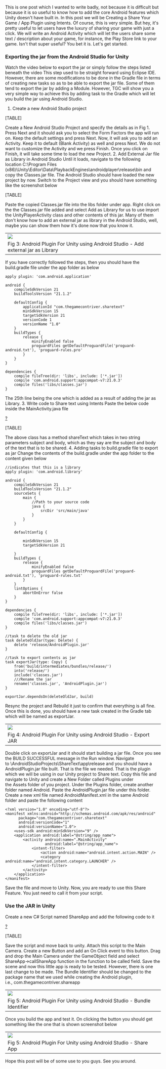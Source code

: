 This is one post which I wanted to write badly, not because it is difficult but because it is so useful to know how to add the core Android features which Unity doesn't have built in. In this post we will be Creating a Share Your Game / App Plugin using Intents. Of course, this is very simple. But hey, it's pretty useful to let users have the luxury of sharing your game with just a click.
We will write an Android Activity which will let the users share some text / description about your game, for instance, the Play Store link to your game. Isn't that super useful? You bet it is. Let's get started.

### Exporting the jar from the Android Studio for Unity

Watch the video below to export the jar or simply follow the steps listed beneath the video
This step used to be straight forward using Eclipse IDE. However, there are some modifications to be done in the Gradle file in terms of creating new tasks so as to be able to export the jar file. Some of them tend to export the jar by adding a Module. However, TGC will show you a very simple way to achieve this by adding task to the Gradle which will let you build the jar using Android Studio.

1. Create a new Android Studio project

[TABLE]

Create a New Android Studio Project and specify the details as in Fig 1. Press Next and it should ask you to select the Form Factors the app will run on. Keep the default settings and press Next. Now, it will ask you to add an Activity. Keep it to default (Blank Activity) as well and press Next. We do not want to customize the Activity and we press Finish. Once you click on Finish, it will take some time to load the new Project.
2. Add External Jar file as Library in Android Studio
Until it loads, navigate to the following location C:\\Program Files (x86)\\Unity\\Editor\\Data\\PlaybackEngines\\androidplayer\\release\\bin and copy the Classes.jar file.
The Android Studio should have loaded the new project by now. Switch to the Project view and you should have something like the screenshot below

[TABLE]

Paste the copied Classes.jar file into the libs folder under app. Right click on the the Classes.jar file added and select Add as Library for us to use import the UnityPlayerActivity class and other contents of this jar.
Many of them don't know how to add an external jar as library in the Android Studio, well, maybe you can show them how it's done now that you know it.

|                                                                                                                                                             |
|-------------------------------------------------------------------------------------------------------------------------------------------------------------|
| [![](../../../Images/使用Android%20Studio来创建Unity插件_files/newproj_3.jpg)](http://4.bp.blogspot.com/-wUJrx7pHsrM/VR_00_37BhI/AAAAAAAAA94/QM31wKVf14c/s1600/newproj.jpg) |
| Fig 3: Android Plugin For Unity using Android Studio - Add external jar as Library                                                                          |

If you have correctly followed the steps, then you should have the build.gradle file under the app folder as below

    apply plugin: 'com.android.application'

    android {
        compileSdkVersion 21
        buildToolsVersion "21.1.2"

        defaultConfig {
            applicationId "com.thegamecontriver.sharetext"
            minSdkVersion 15
            targetSdkVersion 21
            versionCode 1
            versionName "1.0"
        }
        buildTypes {
            release {
                minifyEnabled false
                proguardFiles getDefaultProguardFile('proguard-android.txt'), 'proguard-rules.pro'
            }
        }
    }

    dependencies {
        compile fileTree(dir: 'libs', include: ['*.jar'])
        compile 'com.android.support:appcompat-v7:21.0.3'
        compile files('libs/classes.jar')
    }

The 25th line being the one which is added as a result of adding the jar as Library.
3. Write code to Share text using Intents
Paste the below code inside the MainActivity.java file

[?](#)

[TABLE]

The above class has a method shareText which takes in two string parameters subject and body, which as they say are the subject and body of the text that is to be shared.
4. Adding tasks to build.gradle file to export as jar
Change the contents of the build.gradle under the app folder to the content given below

    //indicates that this is a library
    apply plugin: 'com.android.library'

    android {
        compileSdkVersion 21
        buildToolsVersion "21.1.2"
        sourceSets {
            main {
                //Path to your source code
                java {
                    srcDir 'src/main/java'
                }
            }
        }

        defaultConfig {

            minSdkVersion 15
            targetSdkVersion 21

        }
        buildTypes {
            release {
                minifyEnabled false
                proguardFiles getDefaultProguardFile('proguard-android.txt'), 'proguard-rules.txt'
            }
        }
        lintOptions {
            abortOnError false
        }
    }

    dependencies {
        compile fileTree(dir: 'libs', include: ['*.jar'])
        compile 'com.android.support:appcompat-v7:21.0.3'
        compile files('libs/classes.jar')
    }

    //task to delete the old jar
    task deleteOldJar(type: Delete) {
        delete 'release/AndroidPlugin.jar'
    }

    //task to export contents as jar
    task exportJar(type: Copy) {
        from('build/intermediates/bundles/release/')
        into('release/')
        include('classes.jar')
        ///Rename the jar
        rename('classes.jar', 'AndroidPlugin.jar')
    }

    exportJar.dependsOn(deleteOldJar, build)

Resync the project and Rebuild it just to confirm that everything is all fine.
Once this is done, you should have a new task created in the Gradle tab which will be named as exportJar.

|                                                                                                                                                             |
|-------------------------------------------------------------------------------------------------------------------------------------------------------------|
| [![](../../../Images/使用Android%20Studio来创建Unity插件_files/newproj_4.jpg)](http://4.bp.blogspot.com/-gZhLL09yZEI/VR_7zpNn6MI/AAAAAAAAA-I/VqEFRHoZoX8/s1600/newproj.jpg) |
| Fig 4: Android Plugin For Unity using Android Studio - Export JAR                                                                                           |

Double click on exportJar and it should start building a jar file. Once you see the BUILD SUCCESSFUL message in the Run window. Navigate to \\AndroidStudioProjects\\ShareText\\app\\release and you should have a AndroidPlugin.jar file built. That is the file we needed. That is the plugin which we will be using in our Unity project to Share text.
Copy this file and navigate to Unity and create a New Folder called Plugins under the Assets folder of you project. Under the Plugins folder, create another folder named Android. Paste the AndroidPlugin.jar file under this folder.
Create a new xml file named AndroidManifest.xml in the same Android folder and paste the following content

    <?xml version="1.0" encoding="utf-8"?>
    <manifest xmlns:android="http://schemas.android.com/apk/res/android"
          package="com.thegamecontriver.sharetext"
          android:versionCode="1"
          android:versionName="1.0">
        <uses-sdk android:minSdkVersion="9" />
        <application android:label="@string/app_name">
            <activity android:name=".MainActivity"
                      android:label="@string/app_name">
                <intent-filter>
                    <action android:name="android.intent.action.MAIN" />
                    <category android:name="android.intent.category.LAUNCHER" />
                </intent-filter>
            </activity>
        </application>
    </manifest>

Save the file and move to Unity. Now, you are ready to use this Share Feature. You just need to call it from your script.

### Use the JAR in Unity 

Create a new C\# Script named ShareApp and add the following code to it

[?](#)

[TABLE]

Save the script and move back to unity. Attach this script to the Main Camera.
Create a new Button and add an On Click event to this button. Drag and drop the Main Camera under the GameObject field and select ShareApp-&gt;callShareApp function in the function to be called field.
Save the scene and now this little app is ready to be tested. However, there is one last change to be made. The Bundle Identifier should be changed to the package name that we used while creating the Android plugin, i.e., com.thegamecontriver.shareapp

|                                                                                                                                                             |
|-------------------------------------------------------------------------------------------------------------------------------------------------------------|
| [![](../../../Images/使用Android%20Studio来创建Unity插件_files/newproj_5.jpg)](http://1.bp.blogspot.com/-klmGkWBC0RY/VSAIv9DvE_I/AAAAAAAAA-Y/rhzeX5UGWBM/s1600/newproj.jpg) |
| Fig 5: Android Plugin For Unity using Android Studio - Bundle Identifier                                                                                    |

Once you build the app and test it. On clicking the button you should get something like the one that is shown screenshot below

|                                                                                                                                                                                                         |
|---------------------------------------------------------------------------------------------------------------------------------------------------------------------------------------------------------|
| [![](../../../Images/使用Android%20Studio来创建Unity插件_files/Screenshot_2015-04-03-22-34-42.png)](http://1.bp.blogspot.com/-6cSpm6WTFUM/VSAKOf_pt-I/AAAAAAAAA-k/8Z26E6E6WFg/s1600/Screenshot_2015-04-03-22-34-42.png) |
| Fig 5: Android Plugin For Unity using Android Studio - Share App                                                                                                                                        |

Hope this post will be of some use to you guys.
See you around.

